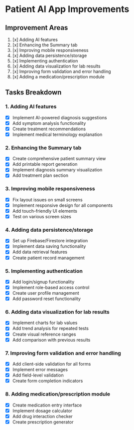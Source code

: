 # Patient AI App Improvements

## Improvement Areas
1. [x] Adding AI features
2. [x] Enhancing the Summary tab
3. [x] Improving mobile responsiveness
4. [x] Adding data persistence/storage
5. [x] Implementing authentication
6. [x] Adding data visualization for lab results
7. [x] Improving form validation and error handling
8. [x] Adding a medication/prescription module

## Tasks Breakdown

### 1. Adding AI features
- [x] Implement AI-powered diagnosis suggestions
- [x] Add symptom analysis functionality
- [x] Create treatment recommendations
- [x] Implement medical terminology explanation

### 2. Enhancing the Summary tab
- [x] Create comprehensive patient summary view
- [x] Add printable report generation
- [x] Implement diagnosis summary visualization
- [x] Add treatment plan section

### 3. Improving mobile responsiveness
- [x] Fix layout issues on small screens
- [x] Implement responsive design for all components
- [x] Add touch-friendly UI elements
- [x] Test on various screen sizes

### 4. Adding data persistence/storage
- [x] Set up Firebase/Firestore integration
- [x] Implement data saving functionality
- [x] Add data retrieval features
- [x] Create patient record management

### 5. Implementing authentication
- [x] Add login/signup functionality
- [x] Implement role-based access control
- [x] Create user profile management
- [x] Add password reset functionality

### 6. Adding data visualization for lab results
- [x] Implement charts for lab values
- [x] Add trend analysis for repeated tests
- [x] Create visual reference ranges
- [x] Add comparison with previous results

### 7. Improving form validation and error handling
- [x] Add client-side validation for all forms
- [x] Implement error messages
- [x] Add field-level validation
- [x] Create form completion indicators

### 8. Adding medication/prescription module
- [x] Create medication entry interface
- [x] Implement dosage calculator
- [x] Add drug interaction checker
- [x] Create prescription generator
